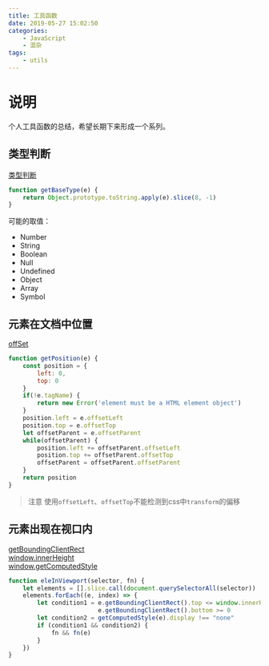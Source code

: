 ```yaml
---
title: 工具函数
date: 2019-05-27 15:02:50
categories: 
    - JavaScript
    - 混杂
tags: 
    - utils
---
```



[类型判断]:https://developer.mozilla.org/zh-CN/docs/Web/JavaScript/Reference/Global_Objects/Object/toString#Using_toString()_to_detect_object_class
[offset]:https://developer.mozilla.org/zh-CN/docs/Web/API/HTMLElement/offsetParent
[getBoundingClientRect]:https://developer.mozilla.org/zh-CN/docs/Web/API/Element/getBoundingClientRect
[window.innerHeight]:https://developer.mozilla.org/en-US/docs/Web/API/Window/innerHeight
[window.getComputedStyle]:https://developer.mozilla.org/zh-CN/docs/Web/API/Window/getComputedStyle


# 说明
个人工具函数的总结，希望长期下来形成一个系列。
<!-- more -->


<!-- more -->

## 类型判断
[类型判断][类型判断]   

```js
function getBaseType(e) {
    return Object.prototype.toString.apply(e).slice(8, -1)
}
```
可能的取值：
* Number
* String
* Boolean
* Null
* Undefined
* Object
* Array
* Symbol


## 元素在文档中位置
[offSet][offSet]

```js
function getPosition(e) {
    const position = {
        left: 0,
        top: 0
    }
    if(!e.tagName) {
        return new Error('element must be a HTML element object')
    }
    position.left = e.offsetLeft
    position.top = e.offsetTop
    let offsetParent = e.offsetParent
    while(offsetParent) {
        position.left += offsetParent.offsetLeft
        position.top += offsetParent.offsetTop
        offsetParent = offsetParent.offsetParent
    }
    return position
}

```
> 注意
使用`offsetLeft`、`offsetTop`不能检测到css中`transform`的偏移
>


## 元素出现在视口内
[getBoundingClientRect][getBoundingClientRect]    
[window.innerHeight][window.innerHeight]   
[window.getComputedStyle][window.getComputedStyle]

```js
function eleInViewport(selector, fn) {
    let elements = [].slice.call(document.querySelectorAll(selector))
    elements.forEach((e, index) => {
        let condition1 = e.getBoundingClientRect().top <= window.innerHeight &&
                         e.getBoundingClientRect().bottom >= 0
        let condition2 = getComputedStyle(e).display !== "none"
        if (condition1 && condition2) {
            fn && fn(e)
        }
    })
}
```


